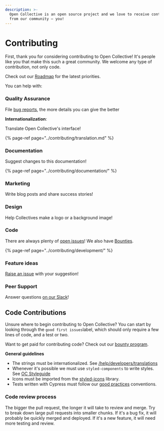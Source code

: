```yaml
---
description: >-
  Open Collective is an open source project and we love to receive contributions
  from our community — you!
---
```


# Contributing

First, thank you for considering contributing to Open Collective! It's people like you that make this such a great community. We welcome any type of contribution, not only code.

Check out our [Roadmap](https://docs.opencollective.com/help/product/roadmap) for the latest priorities.

You can help with:

### **Quality Assurance**

File [bug reports](https://github.com/opencollective/opencollective/issues), the more details you can give the better

**Internationalization**: 

Translate Open Collective's interface!

{% page-ref page="../contributing/translation.md" %}

### **Documentation**

Suggest changes to this documentation!

{% page-ref page="../contributing/documentation/" %}

### **Marketing**

Write blog posts and share success stories!

### **Design**

Help Collectives make a logo or a background image!

### **Code**

There are always plenty of [open issues](https://github.com/OpenCollective/OpenCollective/issues)! We also have [Bounties](https://github.com/opencollective/documentation/tree/7991781321e21c71705dddaf37775eeb78dbe972/developers/bounties.md).

{% page-ref page="../contributing/development/" %}

### **Feature ideas**

[Raise an issue](https://github.com/opencollective/opencollective/issues/) with your suggestion!

### **Peer Support**

Answer questions [on our Slack](https://opencollective.slack.com)!

## Code Contributions

Unsure where to begin contributing to Open Collective? You can start by looking through the `good first issues`label, which should only require a few lines of code, and a test or two.

Want to get paid for contributing code? Check out our [bounty program](../contributing/development/bounties.md).

**General guidelines**

* The strings must be internationalized. See [/help/developers/translations](https://docs.opencollective.com/help/developers/translations)
* Whenever it's possible we must use `styled-components` to write styles. See [OC Styleguide](https://opencollective-styleguide.now.sh/)
* Icons must be imported from the [styled-icons](http://styled-icons.js.org/) library.
* Tests written with Cypress must follow our [good practices](https://docs.opencollective.com/help/developers/testing-with-cypress) conventions.

### Code review process

The bigger the pull request, the longer it will take to review and merge. Try to break down large pull requests into smaller chunks. If it's a bug fix, it will probably be quickly merged and deployed. If it's a new feature, it will need more testing and review.

